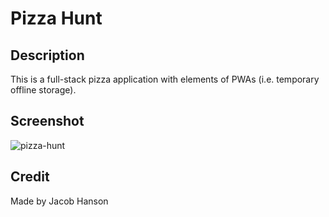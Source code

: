 # Pizza Hunt

## Description
This is a full-stack pizza application with elements of PWAs (i.e. temporary offline storage).

## Screenshot
![pizza-hunt](https://user-images.githubusercontent.com/89164466/151591919-92faf6f2-2c65-4e11-8e4c-0d105c61709e.png)

## Credit
Made by Jacob Hanson
